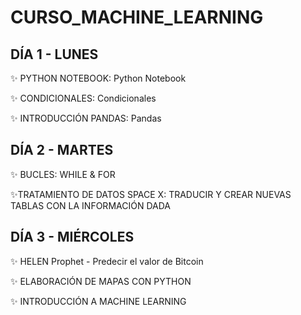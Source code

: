 # CURSO_MACHINE_LEARNING
## DÍA 1 - LUNES
✨ PYTHON NOTEBOOK: Python Notebook 

✨ CONDICIONALES: Condicionales

✨ INTRODUCCIÓN PANDAS: Pandas



## DÍA 2 - MARTES
✨ BUCLES: WHILE & FOR

✨TRATAMIENTO DE DATOS SPACE X: TRADUCIR Y CREAR NUEVAS TABLAS CON LA INFORMACIÓN DADA



## DÍA 3 - MIÉRCOLES
✨ HELEN Prophet - Predecir el valor de Bitcoin

✨ ELABORACIÓN DE MAPAS CON PYTHON

✨ INTRODUCCIÓN A MACHINE LEARNING
